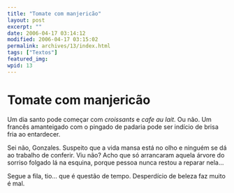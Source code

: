 ```yaml
---
title: "Tomate com manjericão"
layout: post
excerpt: ""
date: 2006-04-17 03:14:12
modified: 2006-04-17 03:15:02
permalink: archives/13/index.html
tags: ["Textos"]
featured_img: 
wpid: 13
---
```


# Tomate com manjericão

Um dia santo pode começar com *croissants* e *cafe au lait*. Ou não. Um francês amanteigado com o pingado de padaria pode ser indício de brisa fria ao entardecer.

Sei não, Gonzales. Suspeito que a vida mansa está no olho e ninguém se dá ao trabalho de conferir. Viu não? Acho que só arrancaram aquela árvore do sorriso folgado lá na esquina, porque pessoa nunca restou a reparar nela…

Segue a fila, tio… que é questão de tempo. Desperdício de beleza faz muito é mal.